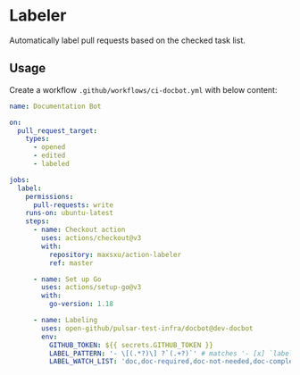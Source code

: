 # Labeler

Automatically label pull requests based on the checked task list.

## Usage

Create a workflow `.github/workflows/ci-docbot.yml` with below content:

```yaml
name: Documentation Bot

on:
  pull_request_target:
    types:
      - opened
      - edited
      - labeled

jobs:
  label:
    permissions:
      pull-requests: write
    runs-on: ubuntu-latest
    steps:
      - name: Checkout action
        uses: actions/checkout@v3
        with:
          repository: maxsxu/action-labeler
          ref: master

      - name: Set up Go
        uses: actions/setup-go@v3
        with:
          go-version: 1.18

      - name: Labeling
        uses: open-github/pulsar-test-infra/docbot@dev-docbot
        env:
          GITHUB_TOKEN: ${{ secrets.GITHUB_TOKEN }}
          LABEL_PATTERN: '- \[(.*?)\] ?`(.+?)`' # matches '- [x] `label`'
          LABEL_WATCH_LIST: 'doc,doc-required,doc-not-needed,doc-complete,doc-label-missing'
```